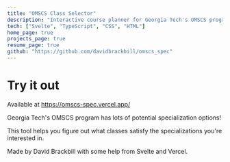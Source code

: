 ```yaml
---
title: "OMSCS Class Selector"
description: "Interactive course planner for Georgia Tech's OMSCS program."
tech: ["Svelte", "TypeScript", "CSS", "HTML"]
home_page: true
projects_page: true
resume_page: true
github: "https://github.com/davidbrackbill/omscs_spec"
---
```


# Try it out

Available at https://omscs-spec.vercel.app/

Georgia Tech's OMSCS program has lots of potential specialization options!

This tool helps you figure out what classes satisfy the specializations you're interested in.

Made by David Brackbill with some help from Svelte and Vercel.

